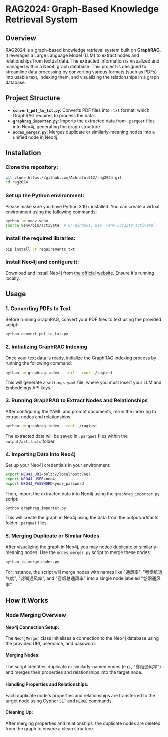
# RAG2024: Graph-Based Knowledge Retrieval System

## Overview
RAG2024 is a graph-based knowledge retrieval system built on **GraphRAG**. It leverages a
Large Language Model (LLM) to extract nodes and relationships from textual data.
The extracted information is visualized and managed within a Neo4j graph database.
This project is designed to streamline data processing by converting various formats (such as PDFs)
into usable text, indexing them, and visualizing the relationships in a graph database.

## Project Structure

- **`convert_pdf_to_txt.py`**: Converts PDF files into `.txt` format, which GraphRAG requires to process the data.
- **`graphrag_importer.py`**: Imports the extracted data from `.parquet` files into Neo4j, generating the graph structure.
- **`nodes_merger.py`**: Merges duplicate or similarly-meaning nodes into a unified node in Neo4j.

## Installation

### Clone the repository:

```bash
git clone https://github.com/Ashraful512/rag2024.git
cd rag2024
```

### Set up the Python environment:

Please make sure you have Python 3.10+ installed. You can create a virtual environment using the following commands:

```bash
python -m venv venv
source venv/bin/activate  # On Windows, use `venv\Scripts\activate`
```

### Install the required libraries:

```bash
pip install -r requirements.txt
```

### Install Neo4j and configure it:

Download and install Neo4j from [the official website](https://neo4j.com/download/). Ensure it's running locally.

## Usage

### 1. Converting PDFs to Text
Before running GraphRAG, convert your PDF files to text using the provided script:

```bash
python convert_pdf_to_txt.py
```

### 2. Initializing GraphRAG Indexing
Once your text data is ready, initialize the GraphRAG indexing process by running the following command:

```bash
python -m graphrag.index --init --root ./ragtest
```

This will generate a `settings.yaml` file, where you must insert your LLM and Embeddings API keys.

### 3. Running GraphRAG to Extract Nodes and Relationships
After configuring the YAML and prompt documents, rerun the indexing to extract nodes and relationships:

```bash
python -m graphrag.index --root ./ragtest
```

The extracted data will be saved in `.parquet` files within the `output/artifacts` folder.

### 4. Importing Data into Neo4j
Set up your Neo4j credentials in your environment:

```bash
export NEO4J_URI=bolt://localhost:7687
export NEO4J_USER=neo4j
export NEO4J_PASSWORD=your_password
```

Then, import the extracted data into Neo4j using the `graphrag_importer.py` script:

```bash
python graphrag_importer.py
```

This will create the graph in Neo4j using the data from the output/artifacts folder `.parquet` files.

### 5. Merging Duplicate or Similar Nodes
After visualizing the graph in Neo4j, you may notice duplicate or similarly-meaning nodes. Use the `nodes_merger.py` script to merge these nodes:

```bash
python to_merge_nodes.py
```

For instance, the script will merge nodes with names like "通风率", "卷烟纸透气度", "滤嘴通风率", and "卷烟总通风率" into a single node labeled "卷烟通风率".

## How It Works

### Node Merging Overview

#### Neo4j Connection Setup:
The `Neo4jMerger` class initializes a connection to the Neo4j database using the provided URI, username, and password.

#### Merging Nodes:
The script identifies duplicate or similarly-named nodes (e.g., "卷烟通风率") and merges their properties and relationships into the target node.

#### Handling Properties and Relationships:
Each duplicate node's properties and relationships are transferred to the target node using Cypher `SET` and `MERGE` commands.

#### Cleaning Up:
After merging properties and relationships, the duplicate nodes are deleted from the graph to ensure a clean structure.


